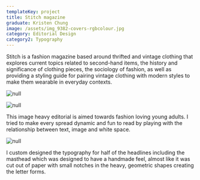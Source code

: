 ```yaml
---
templateKey: project
title: Stitch magazine
graduate: Kristen Chung
image: /assets/img_9382-covers-rgbcolour.jpg
category: Editorial Design
category2: Typography
---
```

Stitch is a fashion magazine based around thrifted and vintage clothing that explores current topics related to second-hand items, the history and significance of clothing pieces, the sociology of fashion, as well as providing a styling guide for pairing vintage clothing with modern styles to make them wearable in everyday contexts.

![null](/assets/img_9398-crop-rgb.jpg)

![null](/assets/img_9385-rgb.jpg)

This image heavy editorial is aimed towards fashion loving young adults. I tried to make every spread dynamic and fun to read by playing with the relationship between text, image and white space.

![null](/assets/img_9382-spreads-rgbcolour.jpg)

I custom designed the typography for half of the headlines including the masthead which was designed to have a handmade feel, almost like it was cut out of paper with small notches in the heavy, geometric shapes creating the letter forms.
